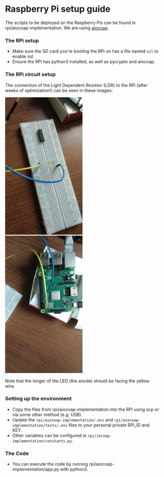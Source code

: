 # Raspberry Pi setup guide
The scripts to be deployed on the Raspberry Pis can be found in rpi/aiocoap-implementation. We are using [aiocoap](https://github.com/chrysn/aiocoap).

### The RPi setup
* Make sure the SD card you're booting the RPi on has a file named `ssl` to enable ssl.
* Ensure the RPi has python3 installed, as well as pycrypto and aiocoap.

### The RPi circuit setup
The connection of the Light Dependent Resistor (LDR) to the RPi (after weeks of optimization!) can be seen in these images:

<img src="images/rpi-circuit-1.jpg?raw=true" width="50%" title="RPi circuit 1" />

<img src="images/rpi-circuit-2.jpg?raw=true" width="50%" title="RPi circuit 2" />

Note that the longer of the LED (the anode) should be facing the yellow wire.

### Setting up the environment
* Copy the files from rpi/aiocoap-implementation into the RPi using scp or via some other method (e.g. USB).
* Update the `rpi/aiocoap-implementation/.env` and `rpi/aiocoap-implementation/tests/.env` files to your personal private RPI_ID and KEY.
* Other variables can be configured in `rpi/iocoap-implementation/constants.py`.

### The Code
* You can execute the code by running rpi/aiocoap-implementation/app.py with python3. 
